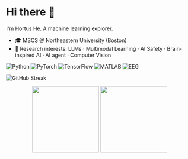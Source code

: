 

<!--
**hortus-neu/hortus-neu** is a ✨ _special_ ✨ repository because its `README.md` (this file) appears on your GitHub profile.

Here are some ideas to get you started:

- 🔭 I’m currently working on ...
- 🌱 I’m currently learning ...
- 👯 I’m looking to collaborate on ...
- 🤔 I’m looking for help with ...
- 💬 Ask me about ...
- 📫 How to reach me: ...
- 😄 Pronouns: ...
- ⚡ Fun fact: ...
-->
# Hi there 👋 
I'm Hortus He. A machine learning explorer. 
- 🎓 MSCS @ Northeastern University (Boston)  
- 🔬 Research interests: LLMs · Multimodal Learning · AI Safety · Brain-inspired AI · AI agent · Computer Vision  

![Python](https://img.shields.io/badge/Python-3776AB?style=flat&logo=python&logoColor=white)
![PyTorch](https://img.shields.io/badge/PyTorch-EE4C2C?style=flat&logo=pytorch&logoColor=white)
![TensorFlow](https://img.shields.io/badge/TensorFlow-FF6F00?style=flat&logo=tensorflow&logoColor=white)
![MATLAB](https://img.shields.io/badge/MATLAB-0076A8?style=flat&logo=mathworks&logoColor=white)
![EEG](https://img.shields.io/badge/EEG-SignalProcessing-blue?style=flat)

![GitHub Streak](https://streak-stats.demolab.com?user=hortus-neu&theme=dracula&hide_border=true&date_format=%5BY%20%5DM%20j&mode=weekly)


<div align="center">

  <img src="https://github-readme-stats-omega-one-40.vercel.app/api?username=hortus-neu&show_icons=true&count_private=true&include_all_commits=true&rank_icon=percentile&theme=dracula&cache_seconds=86400" height="180em" />
  
  <img src="https://github-readme-stats-omega-one-40.vercel.app/api/top-langs/?username=hortus-neu&layout=compact&hide=Jupyter%20Notebook,Matlab&theme=dracula&cache_seconds=86400" height="180em" />

</div>

